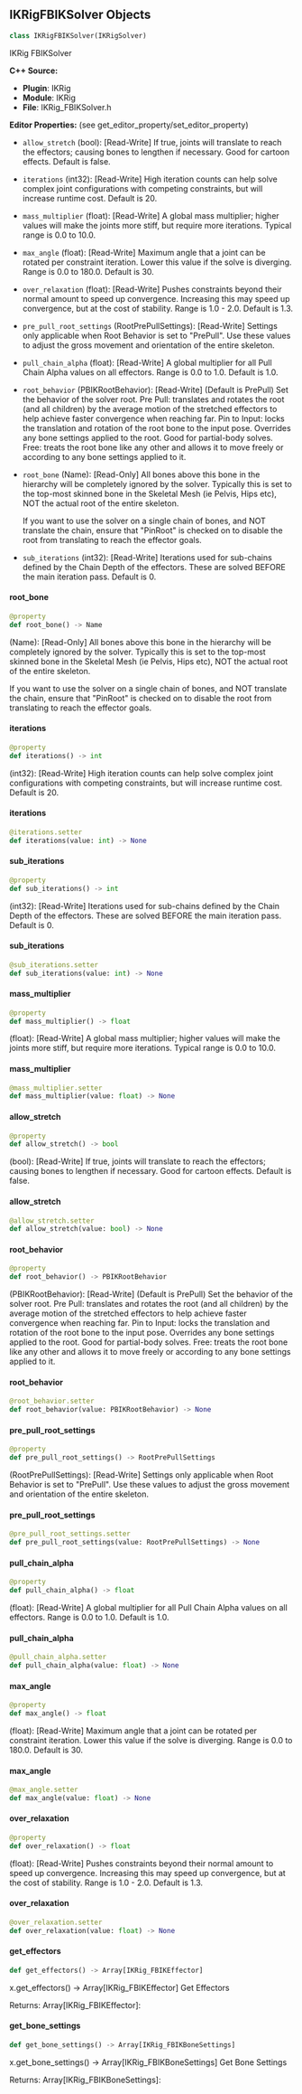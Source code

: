 ## IKRigFBIKSolver Objects

```python
class IKRigFBIKSolver(IKRigSolver)
```

IKRig FBIKSolver

**C++ Source:**

- **Plugin**: IKRig
- **Module**: IKRig
- **File**: IKRig_FBIKSolver.h

**Editor Properties:** (see get_editor_property/set_editor_property)

- ``allow_stretch`` (bool):  [Read-Write] If true, joints will translate to reach the effectors; causing bones to lengthen if necessary. Good for cartoon effects. Default is false.
- ``iterations`` (int32):  [Read-Write] High iteration counts can help solve complex joint configurations with competing constraints, but will increase runtime cost. Default is 20.
- ``mass_multiplier`` (float):  [Read-Write] A global mass multiplier; higher values will make the joints more stiff, but require more iterations. Typical range is 0.0 to 10.0.
- ``max_angle`` (float):  [Read-Write] Maximum angle that a joint can be rotated per constraint iteration. Lower this value if the solve is diverging. Range is 0.0 to 180.0. Default is 30.
- ``over_relaxation`` (float):  [Read-Write] Pushes constraints beyond their normal amount to speed up convergence. Increasing this may speed up convergence, but at the cost of stability. Range is 1.0 - 2.0. Default is 1.3.
- ``pre_pull_root_settings`` (RootPrePullSettings):  [Read-Write] Settings only applicable when Root Behavior is set to "PrePull". Use these values to adjust the gross movement and orientation of the entire skeleton.
- ``pull_chain_alpha`` (float):  [Read-Write] A global multiplier for all Pull Chain Alpha values on all effectors. Range is 0.0 to 1.0. Default is 1.0.
- ``root_behavior`` (PBIKRootBehavior):  [Read-Write] (Default is PrePull) Set the behavior of the solver root.
  Pre Pull: translates and rotates the root (and all children) by the average motion of the stretched effectors to help achieve faster convergence when reaching far.
  Pin to Input: locks the translation and rotation of the root bone to the input pose. Overrides any bone settings applied to the root. Good for partial-body solves.
  Free: treats the root bone like any other and allows it to move freely or according to any bone settings applied to it.
- ``root_bone`` (Name):  [Read-Only] All bones above this bone in the hierarchy will be completely ignored by the solver. Typically this is set to
  the top-most skinned bone in the Skeletal Mesh (ie Pelvis, Hips etc), NOT the actual root of the entire skeleton.

  If you want to use the solver on a single chain of bones, and NOT translate the chain, ensure that "PinRoot" is
  checked on to disable the root from translating to reach the effector goals.
- ``sub_iterations`` (int32):  [Read-Write] Iterations used for sub-chains defined by the Chain Depth of the effectors. These are solved BEFORE the main iteration pass. Default is 0.

<a id="unreal.IKRigFBIKSolver.root_bone"></a>

#### root_bone

```python
@property
def root_bone() -> Name
```

(Name):  [Read-Only] All bones above this bone in the hierarchy will be completely ignored by the solver. Typically this is set to
the top-most skinned bone in the Skeletal Mesh (ie Pelvis, Hips etc), NOT the actual root of the entire skeleton.

If you want to use the solver on a single chain of bones, and NOT translate the chain, ensure that "PinRoot" is
checked on to disable the root from translating to reach the effector goals.

<a id="unreal.IKRigFBIKSolver.iterations"></a>

#### iterations

```python
@property
def iterations() -> int
```

(int32):  [Read-Write] High iteration counts can help solve complex joint configurations with competing constraints, but will increase runtime cost. Default is 20.

<a id="unreal.IKRigFBIKSolver.iterations"></a>

#### iterations

```python
@iterations.setter
def iterations(value: int) -> None
```

<a id="unreal.IKRigFBIKSolver.sub_iterations"></a>

#### sub_iterations

```python
@property
def sub_iterations() -> int
```

(int32):  [Read-Write] Iterations used for sub-chains defined by the Chain Depth of the effectors. These are solved BEFORE the main iteration pass. Default is 0.

<a id="unreal.IKRigFBIKSolver.sub_iterations"></a>

#### sub_iterations

```python
@sub_iterations.setter
def sub_iterations(value: int) -> None
```

<a id="unreal.IKRigFBIKSolver.mass_multiplier"></a>

#### mass_multiplier

```python
@property
def mass_multiplier() -> float
```

(float):  [Read-Write] A global mass multiplier; higher values will make the joints more stiff, but require more iterations. Typical range is 0.0 to 10.0.

<a id="unreal.IKRigFBIKSolver.mass_multiplier"></a>

#### mass_multiplier

```python
@mass_multiplier.setter
def mass_multiplier(value: float) -> None
```

<a id="unreal.IKRigFBIKSolver.allow_stretch"></a>

#### allow_stretch

```python
@property
def allow_stretch() -> bool
```

(bool):  [Read-Write] If true, joints will translate to reach the effectors; causing bones to lengthen if necessary. Good for cartoon effects. Default is false.

<a id="unreal.IKRigFBIKSolver.allow_stretch"></a>

#### allow_stretch

```python
@allow_stretch.setter
def allow_stretch(value: bool) -> None
```

<a id="unreal.IKRigFBIKSolver.root_behavior"></a>

#### root_behavior

```python
@property
def root_behavior() -> PBIKRootBehavior
```

(PBIKRootBehavior):  [Read-Write] (Default is PrePull) Set the behavior of the solver root.
Pre Pull: translates and rotates the root (and all children) by the average motion of the stretched effectors to help achieve faster convergence when reaching far.
Pin to Input: locks the translation and rotation of the root bone to the input pose. Overrides any bone settings applied to the root. Good for partial-body solves.
Free: treats the root bone like any other and allows it to move freely or according to any bone settings applied to it.

<a id="unreal.IKRigFBIKSolver.root_behavior"></a>

#### root_behavior

```python
@root_behavior.setter
def root_behavior(value: PBIKRootBehavior) -> None
```

<a id="unreal.IKRigFBIKSolver.pre_pull_root_settings"></a>

#### pre_pull_root_settings

```python
@property
def pre_pull_root_settings() -> RootPrePullSettings
```

(RootPrePullSettings):  [Read-Write] Settings only applicable when Root Behavior is set to "PrePull". Use these values to adjust the gross movement and orientation of the entire skeleton.

<a id="unreal.IKRigFBIKSolver.pre_pull_root_settings"></a>

#### pre_pull_root_settings

```python
@pre_pull_root_settings.setter
def pre_pull_root_settings(value: RootPrePullSettings) -> None
```

<a id="unreal.IKRigFBIKSolver.pull_chain_alpha"></a>

#### pull_chain_alpha

```python
@property
def pull_chain_alpha() -> float
```

(float):  [Read-Write] A global multiplier for all Pull Chain Alpha values on all effectors. Range is 0.0 to 1.0. Default is 1.0.

<a id="unreal.IKRigFBIKSolver.pull_chain_alpha"></a>

#### pull_chain_alpha

```python
@pull_chain_alpha.setter
def pull_chain_alpha(value: float) -> None
```

<a id="unreal.IKRigFBIKSolver.max_angle"></a>

#### max_angle

```python
@property
def max_angle() -> float
```

(float):  [Read-Write] Maximum angle that a joint can be rotated per constraint iteration. Lower this value if the solve is diverging. Range is 0.0 to 180.0. Default is 30.

<a id="unreal.IKRigFBIKSolver.max_angle"></a>

#### max_angle

```python
@max_angle.setter
def max_angle(value: float) -> None
```

<a id="unreal.IKRigFBIKSolver.over_relaxation"></a>

#### over_relaxation

```python
@property
def over_relaxation() -> float
```

(float):  [Read-Write] Pushes constraints beyond their normal amount to speed up convergence. Increasing this may speed up convergence, but at the cost of stability. Range is 1.0 - 2.0. Default is 1.3.

<a id="unreal.IKRigFBIKSolver.over_relaxation"></a>

#### over_relaxation

```python
@over_relaxation.setter
def over_relaxation(value: float) -> None
```

<a id="unreal.IKRigFBIKSolver.get_effectors"></a>

#### get_effectors

```python
def get_effectors() -> Array[IKRig_FBIKEffector]
```

x.get_effectors() -> Array[IKRig_FBIKEffector]
Get Effectors

Returns:
    Array[IKRig_FBIKEffector]:

<a id="unreal.IKRigFBIKSolver.get_bone_settings"></a>

#### get_bone_settings

```python
def get_bone_settings() -> Array[IKRig_FBIKBoneSettings]
```

x.get_bone_settings() -> Array[IKRig_FBIKBoneSettings]
Get Bone Settings

Returns:
    Array[IKRig_FBIKBoneSettings]:

<a id="unreal.IKRigPBIKSolver"></a>